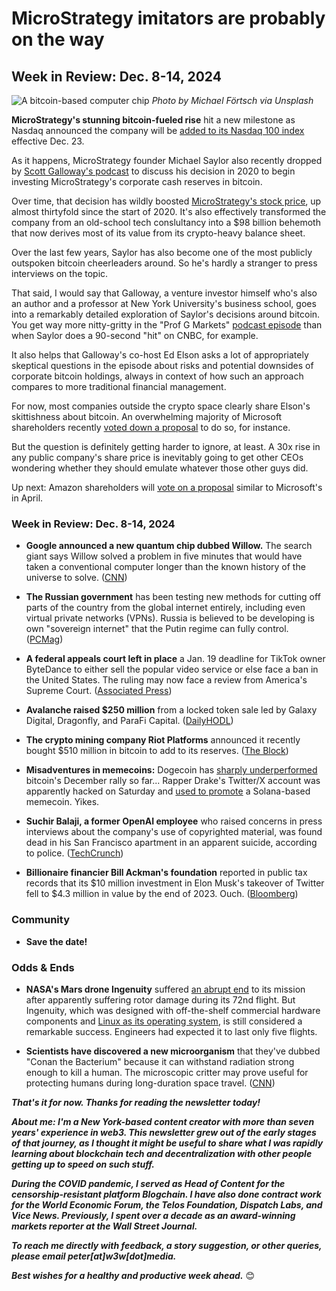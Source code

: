 # MicroStrategy imitators are probably on the way
## Week in Review: Dec. 8-14, 2024

![A bitcoin-based computer chip](https://w3w.news/img/michael-fortsch-1920.jpg)
*Photo by Michael Förtsch via Unsplash*

**MicroStrategy's stunning bitcoin-fueled rise** hit a new milestone as Nasdaq announced the company will be [added to its Nasdaq 100 index](https://www.coindesk.com/markets/2024/12/12/microstrategy-to-enter-nasdaq-100-exposing-bitcoin-linked-stock-to-billions-in-passive-investment-flows) effective Dec. 23.

As it happens, MicroStrategy founder Michael Saylor also recently dropped by [Scott Galloway's podcast](https://podbay.fm/p/prof-g-markets/e/1733389200) to discuss his decision in 2020 to begin investing MicroStrategy's corporate cash reserves in bitcoin.

Over time, that decision has wildly boosted [MicroStrategy's stock price](https://www.google.com/finance/quote/MSTR:NASDAQ?sa=X&ved=2ahUKEwjivI3Q4qqKAxWDC3kGHY2fEG4Q3ecFegQIRRAf&window=5Y), up almost thirtyfold since the start of 2020. It's also effectively transformed the company from an old-school tech conslultancy into a $98 billion behemoth that now derives most of its value from its crypto-heavy balance sheet.

Over the last few years, Saylor has also become one of the most publicly outspoken bitcoin cheerleaders around. So he's hardly a stranger to press interviews on the topic.

That said, I would say that Galloway, a venture investor himself who's also an author and a professor at New York University's business school, goes into a remarkably detailed exploration of Saylor's decisions around bitcoin. You get way more nitty-gritty in the "Prof G Markets" [podcast episode](https://podbay.fm/p/prof-g-markets/e/1733389200) than when Saylor does a 90-second "hit" on CNBC, for example.

It also helps that Galloway's co-host Ed Elson asks a lot of appropriately skeptical questions in the episode about risks and potential downsides of corporate bitcoin holdings, always in context of how such an approach compares to more traditional financial management.

For now, most companies outside the crypto space clearly share Elson's skittishness about bitcoin. An overwhelming majority of Microsoft shareholders recently [voted down a proposal](https://decrypt.co/296145/less-than-1-of-microsoft-shareholders-voted-in-favor-of-investing-in-bitcoin) to do so, for instance.

But the question is definitely getting harder to ignore, at least. A 30x rise in any public company's share price is inevitably going to get other CEOs wondering whether they should emulate whatever those other guys did.

Up next: Amazon shareholders will [vote on a proposal](https://www.benzinga.com/24/12/42382133/amazon-shareholders-propose-adding-bitcoin-to-treasury-for-best-long-term-interest-cite-microstrategy-as-example) similar to Microsoft's in April.

### Week in Review: Dec. 8-14, 2024

- **Google announced a new quantum chip dubbed Willow.** The search giant says Willow solved a problem in five minutes that would have taken a conventional computer longer than the known history of the universe to solve. ([CNN](https://www.cnn.com/2024/12/09/tech/google-quantum-computing-chip/index.html))

- **The Russian government** has been testing new methods for cutting off parts of the country from the global internet entirely, including even virtual private networks (VPNs). Russia is believed to be developing is own "sovereign internet" that the Putin regime can fully control. ([PCMag](https://www.pcmag.com/news/russia-tests-cutting-off-access-to-global-web-and-vpns-cant-get-around))

- **A federal appeals court left in place** a Jan. 19 deadline for TikTok owner ByteDance to either sell the popular video service or else face a ban in the United States. The ruling may now face a review from America's Supreme Court. ([Associated Press](https://www.msn.com/en-us/news/politics/court-denies-tiktok-s-request-to-halt-enforcement-of-potential-us-ban-until-supreme-court-review/ar-AA1vPFCr))

- **Avalanche raised $250 million** from a locked token sale led by Galaxy Digital, Dragonfly, and ParaFi Capital. ([DailyHODL](https://dailyhodl.com/2024/12/13/layer-1-blockchain-avalanche-avax-announces-250000000-token-sale-ahead-of-upcoming-upgrade/))

- **The crypto mining company Riot Platforms** announced it recently bought $510 million in bitcoin to add to its reserves. ([The Block](https://www.theblock.co/post/330808/riot-platforms-increases-its-bitcoin-holdings-by-over-5000-btc))

- **Misadventures in memecoins:** Dogecoin has [sharply underperformed](https://decrypt.co/296618/dogecoin-down-since-3-year-high-bitcoin-rebound) bitcoin's December rally so far... Rapper Drake's Twitter/X account was apparently hacked on Saturday and [used to promote](https://www.theblock.co/post/330907/musician-drakes-x-account-seemingly-hacked-used-to-promote-solana-memecoin) a Solana-based memecoin. Yikes.

- **Suchir Balaji, a former OpenAI employee** who raised concerns in press interviews about the company's use of copyrighted material, was found dead in his San Francisco apartment in an apparent suicide, according to police. ([TechCrunch](https://techcrunch.com/2024/12/13/openai-whistleblower-found-dead-in-san-francisco-apartment/))

- **Billionaire financier Bill Ackman's foundation** reported in public tax records that its $10 million investment in Elon Musk's takeover of Twitter fell to $4.3 million in value by the end of 2023. Ouch. ([Bloomberg](https://finance.yahoo.com/news/ackman-foundation-cut-value-x-143523566.html))

### Community

- **Save the date!**  <!-- Announce date for Annual outlook. -->

<!-- Old copy...

**We have great exclusive content coming for paid subscribers to w3w!** For Founding Members, I'm working on a Year in Review & 2025 Outlook that will go out in December covering important trends to look for in emerging tech. At all paid tiers, I'll also be offering an Intro to Web3 webinar to cover the basics of decentralization. Don't miss out! [Upgrade to a paid subscription today.](https://w3wnews.substack.com/subscribe)   

-->

### Odds & Ends

- **NASA's Mars drone Ingenuity** suffered [an abrupt end](https://www.theregister.com/2024/12/13/ingenuity_mars_helicopters_flying_days/) to its mission after apparently suffering rotor damage during its 72nd flight. But Ingenuity, which was designed with off-the-shelf commercial hardware components and [Linux as its operating system](https://www.theverge.com/2021/2/19/22291324/linux-perseverance-mars-curiosity-ingenuity), is still considered a remarkable success. Engineers had expected it to last only five flights.

- **Scientists have discovered a new microorganism** that they've dubbed "Conan the Bacterium" because it can withstand radiation strong enough to kill a human. The microscopic critter may prove useful for protecting humans during long-duration space travel. ([CNN](https://www.cnn.com/2024/12/11/science/conan-the-bacterium-antioxidant/index.html))

_**That's it for now. Thanks for reading the newsletter today!**_

_**About me: I'm a New York-based content creator with more than seven years' experience in web3. This newsletter grew out of the early stages of that journey, as I thought it might be useful to share what I was rapidly learning about blockchain tech and decentralization with other people getting up to speed on such stuff.**_

 _**During the COVID pandemic, I served as Head of Content for the censorship-resistant platform Blogchain. I have also done contract work for the World Economic Forum, the Telos Foundation, Dispatch Labs, and Vice News. Previously, I spent over a decade as an award-winning markets reporter at the Wall Street Journal.**_

 _**To reach me directly with feedback, a story suggestion, or other queries, please email peter[at]w3w[dot]media.**_

 _**Best wishes for a healthy and productive week ahead.**_ 😊
